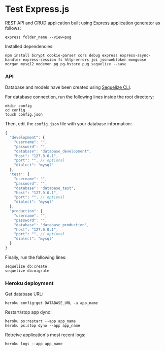 # Test Express.js

REST API and CRUD application built using [Express application generator](https://expressjs.com/en/starter/generator.html) as follows:

```
express folder_name --view=pug
```

Installed dependencies:

```
npm install bcrypt cookie-parser cors debug express express-async-handler express-session fs http-errors joi jsonwebtoken mongoose morgan mysql2 nodemon pg pg-hstore pug sequelize --save
```

### API

Database and models have been created using [Sequelize CLI](https://www.npmjs.com/package/sequelize-cli).

For database connection, run the following lines inside the root directory:

```
mkdir config
cd config
touch config.json
```

Then, edit the ```config.json``` file with your database information:

```js
{
  "development": {
    "username": "",
    "password": "",
    "database": "database_development",
    "host": "127.0.0.1",
    "port": "", // optional
    "dialect": "mysql"
  },
  "test": {
    "username": "",
    "password": "",
    "database": "database_test",
    "host": "127.0.0.1",
    "port": "", // optional
    "dialect": "mysql"
  },
  "production": {
    "username": "",
    "password": "",
    "database": "database_production",
    "host": "127.0.0.1",
    "port": "", // optional
    "dialect": "mysql"
  }
}
```

Finally, run the following lines:

```
sequelize db:create
sequelize db:migrate
```

### Heroku deployment

Get database URL:

```
heroku config:get DATABASE_URL -a app_name
```

Restart/stop app dyno:

```
heroku ps:restart --app app_name
heroku ps:stop dyno --app app_name
```

Retreive application's most recent logs:

```
heroku logs --app app_name
```
